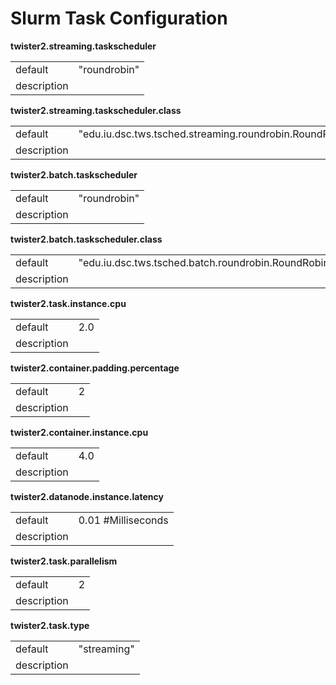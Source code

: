 # Slurm Task Configuration



**twister2.streaming.taskscheduler**
<table><tr><td>default</td><td>"roundrobin"</td><tr><td>description</td><td></td></table>

**twister2.streaming.taskscheduler.class**
<table><tr><td>default</td><td>"edu.iu.dsc.tws.tsched.streaming.roundrobin.RoundRobinTaskScheduler"</td><tr><td>description</td><td></td></table>

**twister2.batch.taskscheduler**
<table><tr><td>default</td><td>"roundrobin"</td><tr><td>description</td><td></td></table>

**twister2.batch.taskscheduler.class**
<table><tr><td>default</td><td>"edu.iu.dsc.tws.tsched.batch.roundrobin.RoundRobinBatchTaskScheduler"</td><tr><td>description</td><td></td></table>

**twister2.task.instance.cpu**
<table><tr><td>default</td><td>2.0</td><tr><td>description</td><td></td></table>

**twister2.container.padding.percentage**
<table><tr><td>default</td><td>2</td><tr><td>description</td><td></td></table>

**twister2.container.instance.cpu**
<table><tr><td>default</td><td>4.0</td><tr><td>description</td><td></td></table>

**twister2.datanode.instance.latency**
<table><tr><td>default</td><td>0.01 #Milliseconds</td><tr><td>description</td><td></td></table>

**twister2.task.parallelism**
<table><tr><td>default</td><td>2</td><tr><td>description</td><td></td></table>

**twister2.task.type**
<table><tr><td>default</td><td>"streaming"</td><tr><td>description</td><td></td></table>

